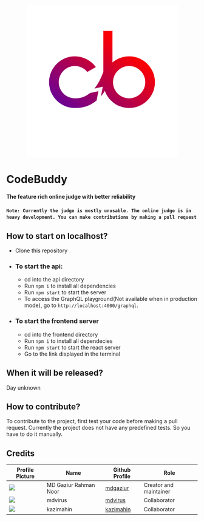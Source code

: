 <center>

![CodeBuddy Logo](./logo.png)

</center>

# CodeBuddy
#### The feature rich online judge with better reliability<br/>

#### ```Note: Currently the judge is mostly unusable. The online judge is in heavy development. You can make contributions by making a pull request```<br/>

## How to start on localhost?

- Clone this repository
- ### To start the api:
  - cd into the api directory
  - Run ```npm i``` to install all dependencies
  - Run ```npm start``` to start the server
  - To access the GraphQL playground(Not available when in production mode), go to ```http://localhost:4000/graphql```.
- ### To start the frontend server
  - cd into the frontend directory
  - Run ```npm i``` to install all dependecies
  - Run ```npm start``` to start the react server
  - Go to the link displayed in the terminal

## When it will be released?
Day unknown

## How to contribute?

To contribute to the project, first test your code before making a pull request. Currently the project does not have any predefined tests. So you have to do it manually.

## Credits

|Profile Picture|Name|Github Profile| Role
|---|---|---|---|
|<img src="https://github.com/mdgaziur.png" width="50px">|MD Gaziur Rahman Noor|[mdgaziur](https://github.com/mdgaziur)|Creator and maintainer|
|<img src="https://github.com/mdvirus.png" width="50px">|mdvirus|[mdvirus](https://github.com/mdvirus)|Collaborator|
|<img src="https://github.com/kazimahin.png" width="50px">|kazimahin|[kazimahin](https://github.com/kazimahin)|Collaborator|
